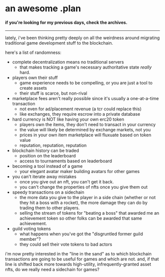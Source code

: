 # an awesome .plan

#### if you're looking for my previous days, check the archives.

---

lately, i've been thinking pretty deeply on all the weirdness around migrating traditional game development stuff to the blockchain.

here's a list of randomness:

- complete decentralization means no traditional servers
    - that makes tracking a game's necessary authoritative state _really_ hard.
- players own their stuff
	- game experience needs to be compelling, or you are just a tool to create assets
	- their stuff is scarce, but non-rival
- marketplace fees aren't really possible since it's usually a one-at-a-time transaction
	- not even for ad/placement revenue (a tcr could replace this)
	- like exchanges, they require escrow into a private database
- hard currency is NOT like having your own erc20 token
	- players own the items, they don't need to transact in your currency
	- the value will likely be determined by exchange markets, not you
	- prices in your own item marketplace will fluxuate based on token value
	- reputation, reputation, reputation
- blockchain history can be traded
    - position on the leaderboard
    - access to tournaments based on leaderboard
- becoming a tool instead of a game
    - your elegant avatar maker building avatars for other games
- you can't iterate away mistakes
    - once you give out an nft, you can't get it back.
    - you can't change the properties of nfts once you give them out
- speedy transactions on a sidechain
    - the more data you give to the player in a side chain (whether or not they hit a boss with a rocket), the more damage they can do by trading them to other players.
    - selling the stream of tokens for "beating a boss" that awarded me an achievement token so other folks can be awarded that same achievement.
- guild voting tokens
    - what happens when you've got the "disgruntled former guild member"?
    - they could sell their vote tokens to bad actors

i'm now pretty interested in the "line in the sand" as to which blockchain transactions are going to be useful for games and which are not.  and, if that line is shifted back more towards high-utility, infrequently-granted asset nfts, do we really need a sidechain for games?
